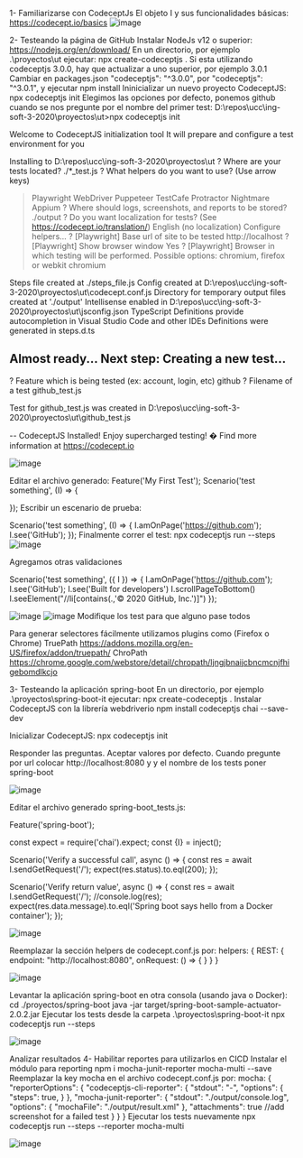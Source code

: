 1- Familiarizarse con CodeceptJs
El objeto I y sus funcionalidades básicas: https://codecept.io/basics
![image](https://user-images.githubusercontent.com/48757813/141852806-33dbde27-f255-4e7a-b6ae-f121597b3588.png)


2- Testeando la página de GitHub
Instalar NodeJs v12 o superior: https://nodejs.org/en/download/
En un directorio, por ejemplo .\proyectos\ut ejecutar:
npx create-codeceptjs .
Si esta utilizando codeceptjs 3.0.0, hay que actualizar a uno superior, por ejemplo 3.0.1
Cambiar en packages.json "codeceptjs": "^3.0.0", por "codeceptjs": "^3.0.1", y ejecutar npm install
Ininicializar un nuevo proyecto CodeceptJS:
npx codeceptjs init
Elegimos las opciones por defecto, ponemos github cuando se nos pregunte por el nombre del primer test:
D:\repos\ucc\ing-soft-3-2020\proyectos\ut>npx codeceptjs init

  Welcome to CodeceptJS initialization tool
  It will prepare and configure a test environment for you

Installing to D:\repos\ucc\ing-soft-3-2020\proyectos\ut
? Where are your tests located? ./*_test.js
? What helpers do you want to use? (Use arrow keys)
> Playwright
  WebDriver
  Puppeteer
  TestCafe
  Protractor
  Nightmare
  Appium
? Where should logs, screenshots, and reports to be stored? ./output
? Do you want localization for tests? (See https://codecept.io/translation/) English (no localization)
Configure helpers...
? [Playwright] Base url of site to be tested http://localhost
? [Playwright] Show browser window Yes
? [Playwright] Browser in which testing will be performed. Possible options: chromium, firefox or webkit chromium

Steps file created at ./steps_file.js
Config created at D:\repos\ucc\ing-soft-3-2020\proyectos\ut\codecept.conf.js
Directory for temporary output files created at './output'
Intellisense enabled in D:\repos\ucc\ing-soft-3-2020\proyectos\ut\jsconfig.json
TypeScript Definitions provide autocompletion in Visual Studio Code and other IDEs
Definitions were generated in steps.d.ts

 Almost ready... Next step:
Creating a new test...
----------------------
? Feature which is being tested (ex: account, login, etc) github
? Filename of a test github_test.js

Test for github_test.js was created in D:\repos\ucc\ing-soft-3-2020\proyectos\ut\github_test.js

--
CodeceptJS Installed! Enjoy supercharged testing! �
Find more information at https://codecept.io

![image](https://user-images.githubusercontent.com/48757813/141853167-009deae0-c746-4c39-aaa9-82b7a563a869.png)


Editar el archivo generado:
Feature('My First Test');
Scenario('test something', (I) => {

});
Escribir un escenario de prueba:

Scenario('test something', (I) => {
  I.amOnPage('https://github.com');
  I.see('GitHub');
});
Finalmente correr el test: npx codeceptjs run --steps
![image](https://user-images.githubusercontent.com/48757813/141853470-0a2fa9af-7f38-472e-a588-86205753018f.png)

Agregamos otras validaciones

Scenario('test something', ({ I }) => {
    I.amOnPage('https://github.com');
    I.see('GitHub');
    I.see('Built for developers')
    I.scrollPageToBottom()
    I.seeElement("//li[contains(.,'© 2020 GitHub, Inc.')]")
});

![image](https://user-images.githubusercontent.com/48757813/141853591-a1ef7698-5edc-448a-8492-a663225eb016.png)
![image](https://user-images.githubusercontent.com/48757813/141853721-3602cb84-6b28-4c67-bd12-7c2eb59db2bb.png)
Modifique los test para que alguno pase todos 

Para generar selectores fácilmente utilizamos plugins como (Firefox o Chrome)
TruePath https://addons.mozilla.org/en-US/firefox/addon/truepath/
ChroPath https://chrome.google.com/webstore/detail/chropath/ljngjbnaijcbncmcnjfhigebomdlkcjo


3- Testeando la aplicación spring-boot
En un directorio, por ejemplo .\proyectos\spring-boot-it ejecutar:
npx create-codeceptjs .
Instalar CodeceptJS con la librería webdriverio npm install codeceptjs chai --save-dev

Inicializar CodeceptJS: npx codeceptjs init

Responder las preguntas. Aceptar valores por defecto. Cuando pregunte por url colocar http://localhost:8080 y y el nombre de los tests poner spring-boot

![image](https://user-images.githubusercontent.com/48757813/141854947-922e38fe-3daf-4504-878e-334b123db2ce.png)


Editar el archivo generado spring-boot_tests.js:

Feature('spring-boot');

const expect = require('chai').expect;
const {I} = inject();

Scenario('Verify a successful call', async () => {
	const res = await I.sendGetRequest('/');
	expect(res.status).to.eql(200);
});

Scenario('Verify return value', async () => {
	const res = await I.sendGetRequest('/');
	//console.log(res);
	expect(res.data.message).to.eql('Spring boot says hello from a Docker container');
});

![image](https://user-images.githubusercontent.com/48757813/141854977-d1ba0110-2940-487e-9119-24cc9d81e0a2.png)


Reemplazar la sección helpers de codecept.conf.js por:
	helpers: {
		REST: {
			endpoint: "http://localhost:8080",
			onRequest: () => {
			}
		}
	}

![image](https://user-images.githubusercontent.com/48757813/141855017-021df893-d35d-408c-bcd5-804a8b11e5fe.png)

	
Levantar la aplicación spring-boot en otra consola (usando java o Docker):
cd ./proyectos/spring-boot
java -jar target/spring-boot-sample-actuator-2.0.2.jar
Ejecutar los tests desde la carpeta .\proyectos\spring-boot-it
npx codeceptjs run --steps

![image](https://user-images.githubusercontent.com/48757813/141855056-af2288d4-86fe-4d8f-81a3-0ef0ed4dc5dc.png)

Analizar resultados
4- Habilitar reportes para utilizarlos en CICD
Instalar el módulo para reporting
npm i mocha-junit-reporter mocha-multi --save
Reemplazar la key mocha en el archivo codecept.conf.js por:
	mocha:  {
    "reporterOptions": {
      "codeceptjs-cli-reporter": {
        "stdout": "-",
        "options": {
          "steps": true,
        }
      },
      "mocha-junit-reporter": {
        "stdout": "./output/console.log",
        "options": {
          "mochaFile": "./output/result.xml"
        },
        "attachments": true //add screenshot for a failed test
		  }
		}
	}
Ejecutar los tests nuevamente
npx codeceptjs run --steps --reporter mocha-multi

![image](https://user-images.githubusercontent.com/48757813/141855256-c978ccd8-9fa5-4d5d-9292-a566c81b7a43.png)

